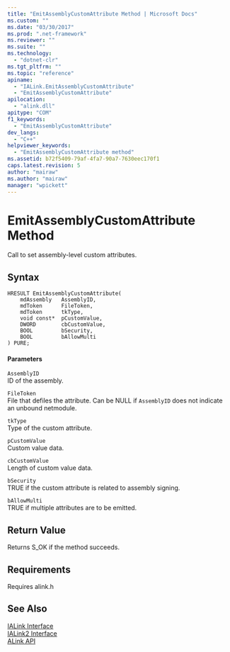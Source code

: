 ```yaml
---
title: "EmitAssemblyCustomAttribute Method | Microsoft Docs"
ms.custom: ""
ms.date: "03/30/2017"
ms.prod: ".net-framework"
ms.reviewer: ""
ms.suite: ""
ms.technology: 
  - "dotnet-clr"
ms.tgt_pltfrm: ""
ms.topic: "reference"
apiname: 
  - "IALink.EmitAssemblyCustomAttribute"
  - "EmitAssemblyCustomAttribute"
apilocation: 
  - "alink.dll"
apitype: "COM"
f1_keywords: 
  - "EmitAssemblyCustomAttribute"
dev_langs: 
  - "C++"
helpviewer_keywords: 
  - "EmitAssemblyCustomAttribute method"
ms.assetid: b72f5409-79af-4fa7-90a7-7630eec170f1
caps.latest.revision: 5
author: "mairaw"
ms.author: "mairaw"
manager: "wpickett"
---
```

# EmitAssemblyCustomAttribute Method
Call to set assembly-level custom attributes.  
  
## Syntax  
  
```  
HRESULT EmitAssemblyCustomAttribute(  
    mdAssembly   AssemblyID,  
    mdToken      FileToken,  
    mdToken      tkType,  
    void const*  pCustomValue,  
    DWORD        cbCustomValue,  
    BOOL         bSecurity,  
    BOOL         bAllowMulti  
) PURE;  
```  
  
#### Parameters  
 `AssemblyID`  
 ID of the assembly.  
  
 `FileToken`  
 File that defiles the attribute. Can be NULL if `AssemblyID` does not indicate an unbound netmodule.  
  
 `tkType`  
 Type of the custom attribute.  
  
 `pCustomValue`  
 Custom value data.  
  
 `cbCustomValue`  
 Length of custom value data.  
  
 `bSecurity`  
 TRUE if the custom attribute is related to assembly signing.  
  
 `bAllowMulti`  
 TRUE if multiple attributes are to be emitted.  
  
## Return Value  
 Returns S_OK if the method succeeds.  
  
## Requirements  
 Requires alink.h  
  
## See Also  
 [IALink Interface](../../../../docs/framework/unmanaged-api/alink/ialink-interface.md)   
 [IALink2 Interface](../../../../docs/framework/unmanaged-api/alink/ialink2-interface.md)   
 [ALink API](../../../../docs/framework/unmanaged-api/alink/index.md)